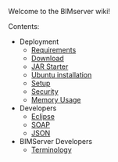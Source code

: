 Welcome to the BIMserver wiki!

Contents:
* Deployment
  * [Requirements](wiki/Requirements)
  * [Download](wiki/Download)
  * [JAR Starter](wiki/JAR-Starter)
  * [Ubuntu installation](wiki/Install-on-Ubuntu)
  * [Setup](wiki/Setup)
  * [Security](wiki/Security)
  * [Memory Usage](wiki/Memory-usage)
* Developers
  * [Eclipse](wiki/Eclipse)
  * [SOAP](wiki/SOAP)
  * [JSON](wiki/JSON)
* BIMServer Developers
  * [Terminology](wiki/Terminology)